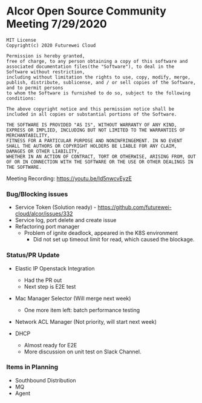 # Alcor Open Source Community Meeting 7/29/2020 #

    MIT License
    Copyright(c) 2020 Futurewei Cloud

    Permission is hereby granted,
    free of charge, to any person obtaining a copy of this software and associated documentation files(the "Software"), to deal in the Software without restriction,
    including without limitation the rights to use, copy, modify, merge, publish, distribute, sublicense, and / or sell copies of the Software, and to permit persons
    to whom the Software is furnished to do so, subject to the following conditions:

    The above copyright notice and this permission notice shall be included in all copies or substantial portions of the Software.

    THE SOFTWARE IS PROVIDED "AS IS", WITHOUT WARRANTY OF ANY KIND, EXPRESS OR IMPLIED, INCLUDING BUT NOT LIMITED TO THE WARRANTIES OF MERCHANTABILITY,
    FITNESS FOR A PARTICULAR PURPOSE AND NONINFRINGEMENT. IN NO EVENT SHALL THE AUTHORS OR COPYRIGHT HOLDERS BE LIABLE FOR ANY CLAIM, DAMAGES OR OTHER LIABILITY,
    WHETHER IN AN ACTION OF CONTRACT, TORT OR OTHERWISE, ARISING FROM, OUT OF OR IN CONNECTION WITH THE SOFTWARE OR THE USE OR OTHER DEALINGS IN THE SOFTWARE.

Meeting Recording: https://youtu.be/Id5nwcvEyzE

### Bug/Blocking issues
 
* Service Token (Solution ready) - https://github.com/futurewei-cloud/alcor/issues/332
* Service log, port delete and create issue
* Refactoring port manager
  * Problem of ignite deadlock, appeared in the K8S environment
     * Did not set up timeout limit for read, which caused the blockage. 
 
 
### Status/PR Update
* Elastic IP Openstack Integration
   * Had the PR out
   * Next step is E2E test
* Mac Manager Selector (Will merge next week)
  
    * One more item left: batch performance testing
  
* Network ACL Manager (Not priority, will start next week)

* DHCP
  * Almost ready for E2E
  * More discussion on unit test on Slack Channel.
 
### Items in Planning
* Southbound Distribution
* MQ
* Agent